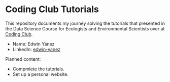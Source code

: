 # Coding Club Tutorials
This repository documents my journey solving the tutorials that presented in the Data Science Course for Ecologists and Environmental Scientists over at [Coding Club](https://ourcodingclub.github.io/).

+ Name: Edwin Yánez
+ LinkedIn: [edwin-yanez](https://www.linkedin.com/in/edwin-yanez-orquera/)

Planned content:
+ Compmlete the tutorials.
+ Set up a personal website.